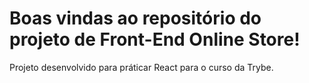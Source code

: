 # Boas vindas ao repositório do projeto de Front-End Online Store!

Projeto desenvolvido para práticar React para o curso da Trybe.
